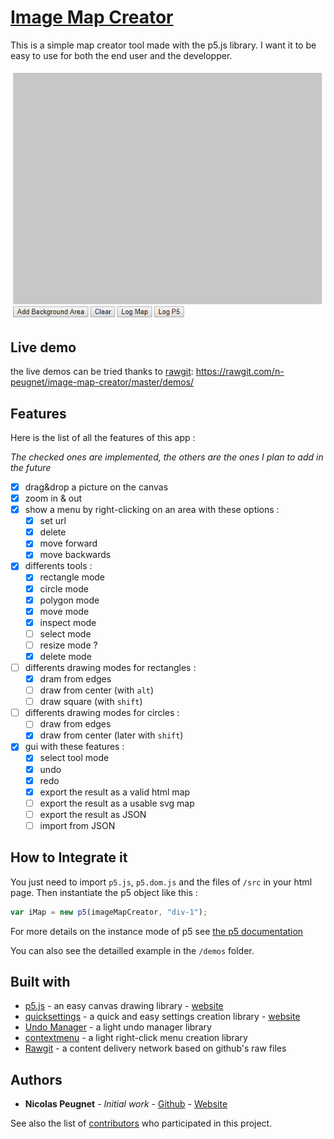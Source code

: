 # [Image Map Creator](https://rawgit.com/n-peugnet/image-map-creator/master/demos/)

This is a simple map creator tool made with the p5.js library. I want it
to be easy to use for both the end user and the developper.

![demo gif](images/image-map-creator.gif)

## Live demo

the live demos can be tried thanks to [rawgit](https://rawgit.com/): https://rawgit.com/n-peugnet/image-map-creator/master/demos/

## Features

Here is the list of all the features of this app :

_The checked ones are implemented, the others are the ones I plan to add in the future_

-   [x] drag&drop a picture on the canvas
-   [x] zoom in & out
-   [x] show a menu by right-clicking on an area with these options :
	-   [x] set url
	-   [x] delete
	-   [x] move forward
	-   [x] move backwards
-   [x] differents tools :
	-   [x] rectangle mode
	-   [x] circle mode
	-   [x] polygon mode
	-   [X] move mode
	-   [x] inspect mode
	-   [ ] select mode
	-   [ ] resize mode ?
	-   [x] delete mode
-   [ ] differents drawing modes for rectangles :
	-   [x] dram from edges
	-   [ ] draw from center (with `alt`)
	-   [ ] draw square (with `shift`)
-   [ ] differents drawing modes for circles :
	-   [ ] draw from edges
	-   [x] draw from center (later with `shift`)
-   [x] gui with these features :
	-   [x] select tool mode
	-   [x] undo
	-   [x] redo
	-   [x] export the result as a valid html map
	-   [ ] export the result as a usable svg map
	-   [ ] export the result as JSON
	-   [ ] import from JSON

## How to Integrate it

You just need to import `p5.js`, `p5.dom.js` and the files of `/src` in
your html page. Then instantiate the p5 object like this :

```JavaScript
var iMap = new p5(imageMapCreator, "div-1");
```
For more details on the instance mode of p5 see [the p5 documentation](https://p5js.org/examples/instance-mode-instance-container.html)

You can also see the detailled example in the `/demos` folder.

## Built with

-   [p5.js](https://github.com/processing/p5.js) - an easy canvas drawing library - [website](http://p5js.org/)
-   [quicksettings](https://github.com/bit101/quicksettings) - a quick and easy settings creation library - [website](http://bit101.github.io/quicksettings/)
-   [Undo Manager](https://github.com/ArthurClemens/Javascript-Undo-Manager) - a light undo manager library
-   [contextmenu](https://github.com/theyak/contextmenu) - a light right-click menu creation library
-   [Rawgit](https://rawgit.com/) - a content delivery network based on github's raw files

## Authors

-   **Nicolas Peugnet** - _Initial work_ - [Github](https://github.com/n-peugnet) - [Website](http://nicolas.club1.fr)

See also the list of [contributors](https://github.com/n-peugnet/image-map-creator/contributors) who participated in this project.